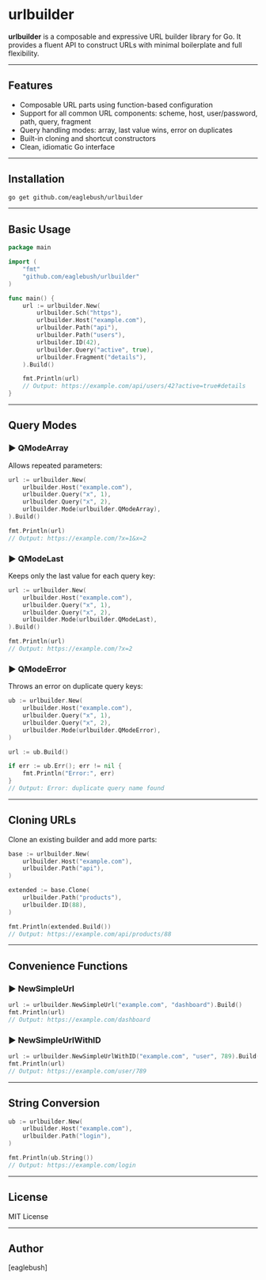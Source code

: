 # urlbuilder

**urlbuilder** is a composable and expressive URL builder library for Go. It provides a fluent API to construct URLs with minimal boilerplate and full flexibility.

---

## Features

- Composable URL parts using function-based configuration
- Support for all common URL components: scheme, host, user/password, path, query, fragment
- Query handling modes: array, last value wins, error on duplicates
- Built-in cloning and shortcut constructors
- Clean, idiomatic Go interface

---

## Installation

```bash
go get github.com/eaglebush/urlbuilder
```

---

## Basic Usage

```go
package main

import (
    "fmt"
    "github.com/eaglebush/urlbuilder"
)

func main() {
    url := urlbuilder.New(
        urlbuilder.Sch("https"),
        urlbuilder.Host("example.com"),
        urlbuilder.Path("api"),
        urlbuilder.Path("users"),
        urlbuilder.ID(42),
        urlbuilder.Query("active", true),
        urlbuilder.Fragment("details"),
    ).Build()

    fmt.Println(url)
    // Output: https://example.com/api/users/42?active=true#details
}
```

---

## Query Modes

### ▶ QModeArray

Allows repeated parameters:

```go
url := urlbuilder.New(
    urlbuilder.Host("example.com"),
    urlbuilder.Query("x", 1),
    urlbuilder.Query("x", 2),
    urlbuilder.Mode(urlbuilder.QModeArray),
).Build()

fmt.Println(url)
// Output: https://example.com/?x=1&x=2
```

### ▶ QModeLast

Keeps only the last value for each query key:

```go
url := urlbuilder.New(
    urlbuilder.Host("example.com"),
    urlbuilder.Query("x", 1),
    urlbuilder.Query("x", 2),
    urlbuilder.Mode(urlbuilder.QModeLast),
).Build()

fmt.Println(url)
// Output: https://example.com/?x=2
```

### ▶ QModeError

Throws an error on duplicate query keys:

```go
ub := urlbuilder.New(
    urlbuilder.Host("example.com"),
    urlbuilder.Query("x", 1),
    urlbuilder.Query("x", 2),
    urlbuilder.Mode(urlbuilder.QModeError),
)

url := ub.Build()

if err := ub.Err(); err != nil {
    fmt.Println("Error:", err)
}
// Output: Error: duplicate query name found
```

---

## Cloning URLs

Clone an existing builder and add more parts:

```go
base := urlbuilder.New(
    urlbuilder.Host("example.com"),
    urlbuilder.Path("api"),
)

extended := base.Clone(
    urlbuilder.Path("products"),
    urlbuilder.ID(88),
)

fmt.Println(extended.Build())
// Output: https://example.com/api/products/88
```

---

## Convenience Functions

### ▶ NewSimpleUrl

```go
url := urlbuilder.NewSimpleUrl("example.com", "dashboard").Build()
fmt.Println(url)
// Output: https://example.com/dashboard
```

### ▶ NewSimpleUrlWithID

```go
url := urlbuilder.NewSimpleUrlWithID("example.com", "user", 789).Build()
fmt.Println(url)
// Output: https://example.com/user/789
```

---

## String Conversion

```go
ub := urlbuilder.New(
    urlbuilder.Host("example.com"),
    urlbuilder.Path("login"),
)

fmt.Println(ub.String())
// Output: https://example.com/login
```

---

## License

MIT License

---

## Author

[eaglebush]
